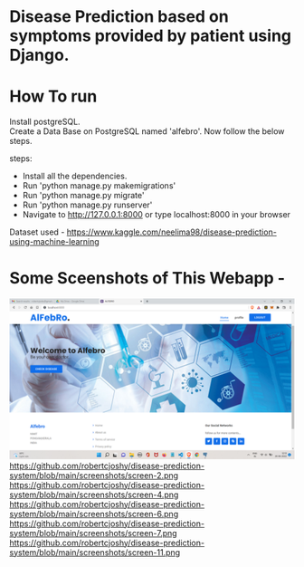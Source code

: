 # Disease Prediction based on symptoms provided by patient using Django.


# How To run
Install postgreSQL.  
Create a Data Base on PostgreSQL named 'alfebro'.
Now follow the below steps.

steps:
- Install all the dependencies.
- Run 'python manage.py makemigrations'
- Run 'python manage.py migrate'
- Run 'python manage.py runserver'
- Navigate to http://127.0.0.1:8000 or type localhost:8000 in your browser

Dataset used - https://www.kaggle.com/neelima98/disease-prediction-using-machine-learning

# Some Sceenshots of This Webapp -

![](https://github.com/robertcjoshy/disease-prediction-system/blob/main/screenshots/screen-1.png)
https://github.com/robertcjoshy/disease-prediction-system/blob/main/screenshots/screen-2.png
https://github.com/robertcjoshy/disease-prediction-system/blob/main/screenshots/screen-4.png
https://github.com/robertcjoshy/disease-prediction-system/blob/main/screenshots/screen-6.png
https://github.com/robertcjoshy/disease-prediction-system/blob/main/screenshots/screen-7.png
https://github.com/robertcjoshy/disease-prediction-system/blob/main/screenshots/screen-11.png
